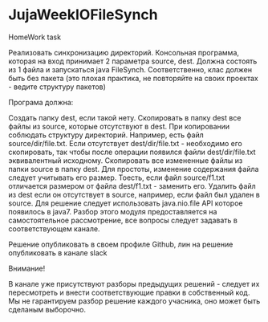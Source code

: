 # JujaWeekIOFileSynch
HomeWork task

Реализовать синхронизацию директорий. Консольная программа, которая на вход принимает 2 параметра source, dest. Должна состоять из 1 файла и запускаться java FileSynch. Соответственно, клас должен быть без пакета (это плохая практика, не повторяйте на своих проектах - ведите структуру пакетов)

Програма должна:

Создать папку dest, если такой нету.
Скопировать в папку dest все файлы из source, которые отсутствуют в dest. При копировании соблюдать структуру директорий. Например, есть файл source/dir/file.txt. Если отсутствует dest/dir/file.txt - необходимо его скопировать, так чтобы после операции появился файли dest/dir/file.txt эквивалентный исходному.
Скопировать все измененные файлы из папки source в папку dest. Для простоты, изменение содержания файла следует учитывать его размер. Тоесть, если файл source/f1.txt отличается размером от файла dest/f1.txt - заменить его.
Удалить файл из dest если он отсутствует в source, например, если файл был удален в source.
Для решение следует использовать java.nio.file API которое появилось в java7. Разбор этого модуля предоставляется на самостоятельное рассмотрение, все вопросы следует задавать в соответствующем канале. 

Решение опубликовать в своем профиле Github, лин на решение опубликовать в канале slack

Внимание!

В канале уже присутствуют разборы предыдущих решений - следует их пересмотреть и внести соответствующие правки в собственный код. Мы не гарантируем разбор решение каждого учасника, оно может быть сделаным выборочно.
